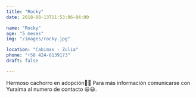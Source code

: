 ```yaml
---
title: "Rocky"
date: 2018-08-13T11:53:06-04:00

name: "Rocky"
age: "5 meses"
img: "/images/rocky.jpg"

location: "Cabimas - Zulia"
phone: "+58 424-6139173"
draft: false

---
```


Hermoso cachorro en adopción🐾🐶 Para más información comunicarse con Yuraima al numero de contacto 😃😃.